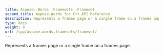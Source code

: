 ```yaml
---
title: Aspose::Words::Framesets::Frameset
second_title: Aspose.Words for C++ API Reference
description: Represents a frames page or a single frame on a frames page. 
type: docs
weight: 0
url: /cpp/aspose.words.framesets/frameset/
---
```


Represents a frames page or a single frame on a frames page. 

